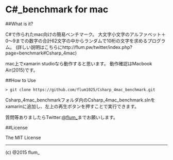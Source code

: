 ﻿C#_benchmark for mac
===========

##What is it?

C#で作られたmac向けの簡易ベンチマーク。
大文字小文字のアルファベット＋0～9までの数字の合計62文字の中からランダムで10桁の文字を求めるプログラム。
(詳しい説明はこちらにhttp://flum.pw/twitter/index.php?page=benchmark#Csharp_4mac)

mac上でxamarin studioなら動作すると思います。
動作確認はMacbook Air(2015)です。

##How to Use

```
> git clone https://github.com/flum1025/Csharp_4mac_benchmark.git

```
Csharp_4mac_benchmarkフォルダ内のCsharp_4mac_benchmark.slnをxamarinに追加し、左上の再生ボタンを押すことで実行できます。


質問等ありましたらTwitter:[@flum_](https://twitter.com/flum_)までお願いします。

##License

The MIT License

-------
(c) @2015 flum_
